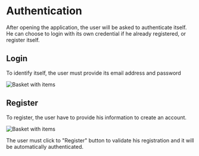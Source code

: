 # Authentication

After opening the application, the user will be asked to authenticate itself. He can choose to login with its own credential if he already registered, or register itself.

## Login

To identify itself, the user must provide its email address and password

<img :src="$withBase('/app/auth_login.jpg')" alt="Basket with items">

## Register 

To register, the user have to provide his information to create an account.

<img :src="$withBase('/app/auth_register.jpg')" alt="Basket with items">


The user must click to "Register" button to validate his registration and it will be automatically authenticated.



